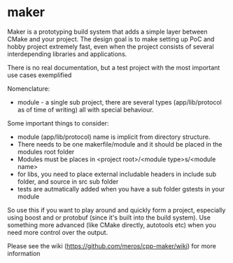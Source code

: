 maker
=====

Maker is a prototyping build system that adds a simple layer between CMake and your project. The design goal is to make setting up PoC and hobby project extremely fast, even when the project consists of several interdepending libraries and applications.

There is no real documentation, but a test project with the most important use cases exemplified

Nomenclature:
* module - a single sub project, there are several types (app/lib/protocol as of time of writing) all with special behaviour.

Some important things to consider:
* module (app/lib/protocol) name is implicit from directory structure. 
* There needs to be one makerfile/module and it should be placed in the modules root folder
* Modules must be places in \<project root\>/\<module type\>s/\<module name\>
* for libs, you need to place external includable headers in include sub folder, and source in src sub folder 
* tests are autmatically added when you have a sub folder gstests in your module

So use this if you want to play around and quickly form a project, especially using boost and or protobuf (since it's built into the build system). Use something more advanced (like CMake directly, autotools etc) when you need more control over the output.

Please see the wiki (https://github.com/meros/cpp-maker/wiki) for more information

